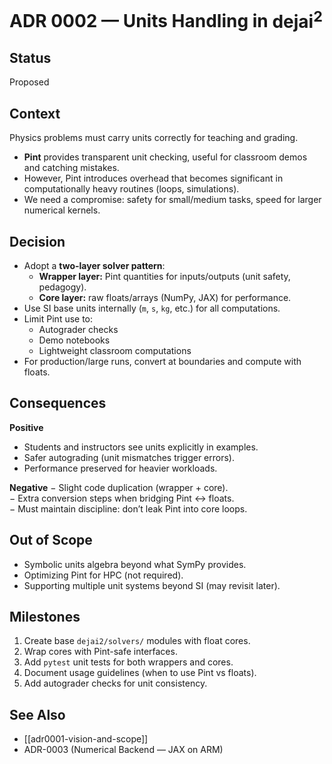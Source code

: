 # ADR 0002 — Units Handling in $\mathrm{dejai^2}$

## Status
Proposed

## Context
Physics problems must carry units correctly for teaching and grading.  
- **Pint** provides transparent unit checking, useful for classroom demos and catching mistakes.  
- However, Pint introduces overhead that becomes significant in computationally heavy routines (loops, simulations).  
- We need a compromise: safety for small/medium tasks, speed for larger numerical kernels.

## Decision
- Adopt a **two-layer solver pattern**:
  - **Wrapper layer:** Pint quantities for inputs/outputs (unit safety, pedagogy).  
  - **Core layer:** raw floats/arrays (NumPy, JAX) for performance.  
- Use SI base units internally (`m`, `s`, `kg`, etc.) for all computations.  
- Limit Pint use to:
  - Autograder checks
  - Demo notebooks
  - Lightweight classroom computations
- For production/large runs, convert at boundaries and compute with floats.

## Consequences
**Positive**
+ Students and instructors see units explicitly in examples.  
+ Safer autograding (unit mismatches trigger errors).  
+ Performance preserved for heavier workloads.  

**Negative**
− Slight code duplication (wrapper + core).  
− Extra conversion steps when bridging Pint ↔ floats.  
− Must maintain discipline: don’t leak Pint into core loops.

## Out of Scope
- Symbolic units algebra beyond what SymPy provides.  
- Optimizing Pint for HPC (not required).  
- Supporting multiple unit systems beyond SI (may revisit later).

## Milestones
1. Create base `dejai2/solvers/` modules with float cores.  
2. Wrap cores with Pint-safe interfaces.  
3. Add `pytest` unit tests for both wrappers and cores.  
4. Document usage guidelines (when to use Pint vs floats).  
5. Add autograder checks for unit consistency.

## See Also
- [[adr0001-vision-and-scope]]
- ADR-0003 (Numerical Backend — JAX on ARM)
